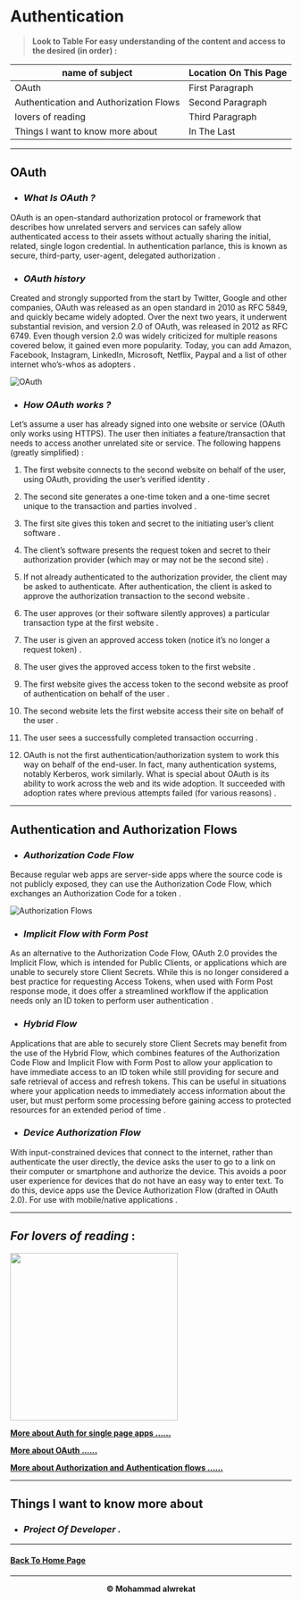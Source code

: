 # Authentication

> **Look to Table For easy understanding of the content and access to the desired (in order) :**

|name of subject      | Location On This Page|
|---------------------|---------------------|
|OAuth|First Paragraph|
|Authentication and Authorization Flows|Second Paragraph|
|lovers of reading|Third Paragraph|
|Things I want to know more about|In The Last|

---
## OAuth

* ### ***What Is OAuth ?*** 

OAuth is an open-standard authorization protocol or framework that describes how unrelated servers and services can safely allow authenticated access to their assets without actually sharing the initial, related, single logon credential. In authentication parlance, this is known as secure, third-party, user-agent, delegated authorization .


* ### ***OAuth history*** 

Created and strongly supported from the start by Twitter, Google and other companies, OAuth was released as an open standard in 2010 as RFC 5849, and quickly became widely adopted. Over the next two years, it underwent substantial revision, and version 2.0 of OAuth, was released in 2012 as RFC 6749. Even though version 2.0 was widely criticized for multiple reasons covered below, it gained even more popularity. Today, you can add Amazon, Facebook, Instagram, LinkedIn, Microsoft, Netflix, Paypal and a list of other internet who’s-whos as adopters .


![OAuth](https://res.cloudinary.com/practicaldev/image/fetch/s--X8na4LD9--/c_imagga_scale,f_auto,fl_progressive,h_900,q_auto,w_1600/https://dev-to-uploads.s3.amazonaws.com/i/qnoefye56zqd0vb5kar0.jpg)

* ### ***How OAuth works ?*** 

Let’s assume a user has already signed into one website or service (OAuth only works using HTTPS). The user then initiates a feature/transaction that needs to access another unrelated site or service. The following happens (greatly simplified) :

1. The first website connects to the second website on behalf of the user, using OAuth, providing the user’s verified identity .

2. The second site generates a one-time token and a one-time secret unique to the transaction and parties involved .

3. The first site gives this token and secret to the initiating user’s client software .

4. The client’s software presents the request token and secret to their authorization provider (which may or may not be the second site) .

5. If not already authenticated to the authorization provider, the client may be asked to authenticate. After authentication, the client is asked to approve the authorization transaction to the second website .

6. The user approves (or their software silently approves) a particular transaction type at the first website .

7. The user is given an approved access token (notice it’s no longer a request token) .

8. The user gives the approved access token to the first website .

9. The first website gives the access token to the second website as proof of authentication on behalf of the user .

10. The second website lets the first website access their site on behalf of the user .

11. The user sees a successfully completed transaction occurring .

12. OAuth is not the first authentication/authorization system to work this way on behalf of the end-user. In fact, many authentication systems, notably Kerberos, work similarly. What is special about OAuth is its ability to work across the web and its wide adoption. It succeeded with adoption rates where previous attempts failed (for various reasons) .

---
## Authentication and Authorization Flows

* ### ***Authorization Code Flow*** 

Because regular web apps are server-side apps where the source code is not publicly exposed, they can use the Authorization Code Flow, which exchanges an Authorization Code for a token .

![Authorization Flows](https://www.hackercitizen.com/content/images/2021/01/authentication-vs-authorization-min-1.png)

* ### ***Implicit Flow with Form Post*** 

As an alternative to the Authorization Code Flow, OAuth 2.0 provides the Implicit Flow, which is intended for Public Clients, or applications which are unable to securely store Client Secrets. While this is no longer considered a best practice for requesting Access Tokens, when used with Form Post response mode, it does offer a streamlined workflow if the application needs only an ID token to perform user authentication .

* ### ***Hybrid Flow*** 

Applications that are able to securely store Client Secrets may benefit from the use of the Hybrid Flow, which combines features of the Authorization Code Flow and Implicit Flow with Form Post to allow your application to have immediate access to an ID token while still providing for secure and safe retrieval of access and refresh tokens. This can be useful in situations where your application needs to immediately access information about the user, but must perform some processing before gaining access to protected resources for an extended period of time .

* ### ***Device Authorization Flow*** 

With input-constrained devices that connect to the internet, rather than authenticate the user directly, the device asks the user to go to a link on their computer or smartphone and authorize the device. This avoids a poor user experience for devices that do not have an easy way to enter text. To do this, device apps use the Device Authorization Flow (drafted in OAuth 2.0). For use with mobile/native applications .

---
## ***For lovers of reading*** :

<img src='https://www.lovereading.co.uk/content/images/love-reading-generic-facebook-image.jpg' height='300'>


**[More about Auth for single page apps ......](https://auth0.com/docs/libraries/auth0-react)**

**[More about OAuth ......](https://www.csoonline.com/article/3216404/what-is-oauth-how-the-open-authorization-framework-works.html)**

**[More about Authorization and Authentication flows ......](https://auth0.com/docs/authorization/flows)**

---
## Things I want to know more about

* ### ***Project Of Developer .***

---
#### [Back To Home Page](https://mhmadwrekat.github.io/reading-notes)

---
<b>
<p align="center">
© Mohammad alwrekat
</p>
